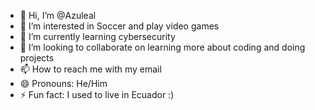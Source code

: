 - 👋 Hi, I’m @Azuleal
- 👀 I’m interested in Soccer and play video games 
- 🌱 I’m currently learning cybersecurity
- 💞️ I’m looking to collaborate on learning more about coding and doing projects
- 📫 How to reach me with my email 
- 😄 Pronouns: He/Him
- ⚡ Fun fact: I used to live in Ecuador :)

<!---
Azuleal/Azuleal is a ✨ special ✨ repository because its `README.md` (this file) appears on your GitHub profile.
You can click the Preview link to take a look at your changes.
--->

